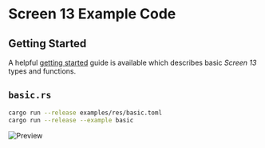 # Screen 13 Example Code

## Getting Started

A helpful [getting started](getting-started.md) guide is available which describes basic _Screen 13_
types and functions.

## `basic.rs`

```bash
cargo run --release examples/res/basic.toml
cargo run --release --example basic
```

![Preview](../.github/img/basic.png)
